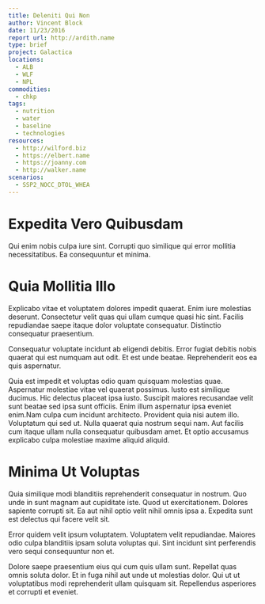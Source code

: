 ```yaml
---
title: Deleniti Qui Non
author: Vincent Block
date: 11/23/2016
report url: http://ardith.name
type: brief
project: Galactica
locations:
  - ALB
  - WLF
  - NPL
commodities:
  - chkp
tags:
  - nutrition
  - water
  - baseline
  - technologies
resources:
  - http://wilford.biz
  - https://elbert.name
  - https://joanny.com
  - http://walker.name
scenarios:
  - SSP2_NOCC_DTOL_WHEA
---
```

# Expedita Vero Quibusdam
Qui enim nobis culpa iure sint. Corrupti quo similique qui error mollitia necessitatibus. Ea consequuntur et minima.

# Quia Mollitia Illo
Explicabo vitae et voluptatem dolores impedit quaerat. Enim iure molestias deserunt. Consectetur velit quas qui ullam cumque quasi hic sint. Facilis repudiandae saepe itaque dolor voluptate consequatur. Distinctio consequatur praesentium.
 Consequatur voluptate incidunt ab eligendi debitis. Error fugiat debitis nobis quaerat qui est numquam aut odit. Et est unde beatae. Reprehenderit eos ea quis aspernatur.
 Quia est impedit et voluptas odio quam quisquam molestias quae. Aspernatur molestiae vitae vel quaerat possimus. Iusto est similique ducimus. Hic delectus placeat ipsa iusto. Suscipit maiores recusandae velit sunt beatae sed ipsa sunt officiis. Enim illum aspernatur ipsa eveniet enim.Nam culpa cum incidunt architecto. Provident quia nisi autem illo. Voluptatum qui sed ut. Nulla quaerat quia nostrum sequi nam. Aut facilis cum itaque ullam nulla consequatur quibusdam amet. Et optio accusamus explicabo culpa molestiae maxime aliquid aliquid.

# Minima Ut Voluptas
Quia similique modi blanditiis reprehenderit consequatur in nostrum. Quo unde in sunt magnam aut cupiditate iste. Quod ut exercitationem. Dolores sapiente corrupti sit. Ea aut nihil optio velit nihil omnis ipsa a. Expedita sunt est delectus qui facere velit sit.
 Error quidem velit ipsum voluptatem. Voluptatem velit repudiandae. Maiores odio culpa blanditiis ipsam soluta voluptas qui. Sint incidunt sint perferendis vero sequi consequuntur non et.
 Dolore saepe praesentium eius qui cum quis ullam sunt. Repellat quas omnis soluta dolor. Et in fuga nihil aut unde ut molestias dolor. Qui ut ut voluptatibus modi reprehenderit ullam quisquam sit. Repellendus asperiores et corrupti et eveniet.
